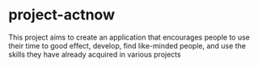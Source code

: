 # project-actnow
This project aims to create an application that encourages people to use their time to good effect, develop, find like-minded people, and use the skills they have already acquired in various projects 
